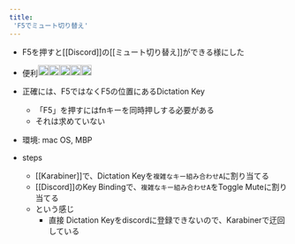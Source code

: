 ```yaml
---
title:
 'F5でミュート切り替え'
---
```


- F5を押すと[[Discord]]の[[ミュート切り替え]]ができる様にした
- 便利<img src='https://scrapbox.io/api/pages/blu3mo-public/blu3mo/icon' alt='blu3mo.icon' height="19.5"/><img src='https://scrapbox.io/api/pages/blu3mo-public/blu3mo/icon' alt='blu3mo.icon' height="19.5"/><img src='https://scrapbox.io/api/pages/blu3mo-public/blu3mo/icon' alt='blu3mo.icon' height="19.5"/><img src='https://scrapbox.io/api/pages/blu3mo-public/blu3mo/icon' alt='blu3mo.icon' height="19.5"/><img src='https://scrapbox.io/api/pages/blu3mo-public/blu3mo/icon' alt='blu3mo.icon' height="19.5"/>

- 正確には、F5ではなくF5の位置にあるDictation Key
    - 「F5」を押すにはfnキーを同時押しする必要がある
    - それは求めていない

- 環境: mac OS, MBP
- steps
    - [[Karabiner]]で、Dictation Keyを`複雑なキー組み合わせA`に割り当てる
    - [[Discord]]のKey Bindingで、`複雑なキー組み合わせA`をToggle Muteに割り当てる
    - という感じ
        - 直接 Dictation Keyをdiscordに登録できないので、Karabinerで迂回している
